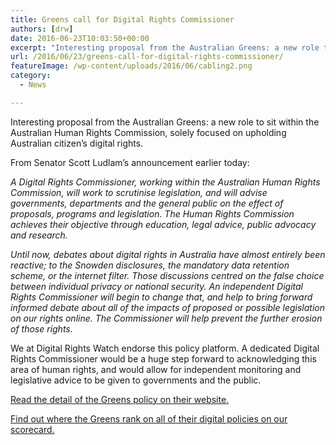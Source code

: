 ```yaml
---
title: Greens call for Digital Rights Commissioner
authors: [drw]
date: 2016-06-23T10:03:50+00:00
excerpt: "Interesting proposal from the Australian Greens: a new role to sit within the Australian Human Rights Commission, solely focused on upholding Australian citizen's digital rights."
url: /2016/06/23/greens-call-for-digital-rights-commissioner/
featureImage: /wp-content/uploads/2016/06/cabling2.png
category:
  - News

---
```

Interesting proposal from the Australian Greens: a new role to sit within the Australian Human Rights Commission, solely focused on upholding Australian citizen&#8217;s digital rights.

From Senator Scott Ludlam&#8217;s announcement earlier today:

_A Digital Rights Commissioner, working within the Australian Human Rights Commission, will work to scrutinise legislation, and will advise governments, departments and the general public on the effect of proposals, programs and legislation. The Human Rights Commission achieves their objective through education, legal advice, public advocacy and research._

_Until now, debates about digital rights in Australia have almost entirely been reactive; to the Snowden disclosures, the mandatory data retention scheme, or the internet filter. Those discussions centred on the false choice between individual privacy or national security. An independent Digital Rights Commissioner will begin to change that, and help to bring forward informed debate about all of the impacts of proposed or possible legislation on our rights online. The Commissioner will help prevent the further erosion of those rights._

We at Digital Rights Watch endorse this policy platform. A dedicated Digital Rights Commissioner would be a huge step forward to acknowledging this area of human rights, and would allow for independent monitoring and legislative advice to be given to governments and the public.

[Read the detail of the Greens policy on their website.][1]

[Find out where the Greens rank on all of their digital policies on our scorecard.][2]

 [1]: http://greens.org.au/digital-rights-commissioner
 [2]: http://digitalrightswatch.org.au/2016/06/10/federal-election-2016/
